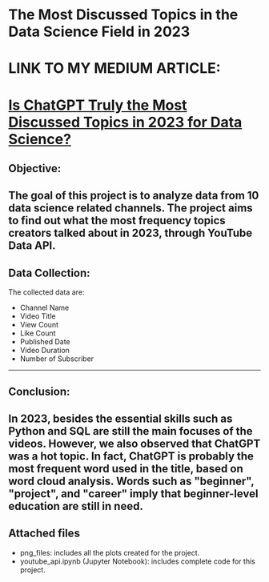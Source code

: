 # The Most Discussed Topics in the Data Science Field in 2023

# LINK TO MY MEDIUM ARTICLE:
# [Is ChatGPT Truly the Most Discussed Topics in 2023 for Data Science?](https://medium.com/@edwardlongtang/the-most-discussed-topics-in-2023-for-data-science-3f0869514f41)


## Objective:
The goal of this project is to analyze data from 10 data science related channels. The project aims to find out what the most frequency topics creators talked about in 2023, through YouTube Data API.
---
## Data Collection:
The collected data are:
- Channel Name
- Video Title
- View Count
- Like Count
- Published Date
- Video Duration
- Number of Subscriber
---
## Conclusion:
In 2023, besides the essential skills such as Python and SQL are still the main focuses of the videos. However, we also observed that ChatGPT was a hot topic. In fact, ChatGPT is probably the most frequent word used in the title, based on word cloud analysis. Words such as "beginner", "project", and "career" imply that beginner-level education are still in need.
---
## Attached files
- png_files: includes all the plots created for the project.
- youtube_api.ipynb (Jupyter Notebook): includes complete code for this project. 

